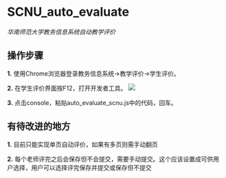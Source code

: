 # SCNU_auto_evaluate
*华南师范大学教务信息系统自动教学评价*

## 操作步骤
**1.** 使用Chrome浏览器登录教务信息系统->教学评价->学生评价。

**2.** 在学生评价界面按F12，打开开发者工具。
![](开发者工具.png)

**3.** 点击console，粘贴auto_evaluate_scnu.js中的代码，回车。

## 有待改进的地方
**1.** 目前只能实现单页自动评价，如果有多页则需手动翻页  

**2.** 每个老师评完之后会保存但不会提交，需要手动提交。这个应该设置成可供用户选择，用户可以选择评完保存并提交或保存但不提交


